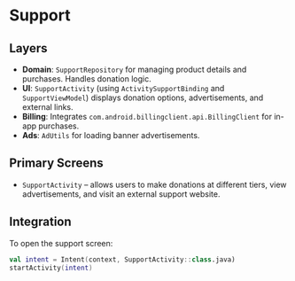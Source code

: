 # Support

## Layers

- **Domain**: `SupportRepository` for managing product details and purchases. Handles donation
  logic.
- **UI**: `SupportActivity` (using `ActivitySupportBinding` and `SupportViewModel`) displays
  donation options, advertisements, and external links.
- **Billing**: Integrates `com.android.billingclient.api.BillingClient` for in-app purchases.
- **Ads**: `AdUtils` for loading banner advertisements.

## Primary Screens

- `SupportActivity` – allows users to make donations at different tiers, view advertisements, and
  visit an external support website.

## Integration

To open the support screen:

```kotlin
val intent = Intent(context, SupportActivity::class.java)
startActivity(intent)
```